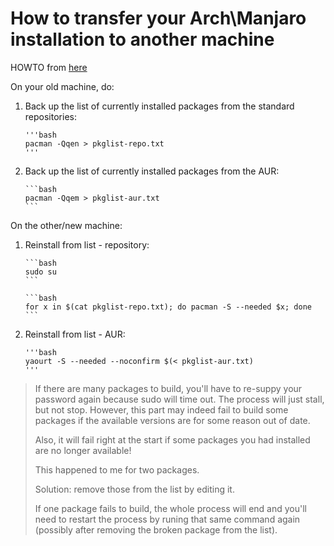 # How to transfer your Arch\Manjaro installation to another machine

HOWTO from [here](https://classicforum.manjaro.org/index.php?topic=16484.0)

On your old machine, do:

1.  Back up the list of currently installed packages from the standard repositories:

        '''bash
        pacman -Qqen > pkglist-repo.txt
        '''

2.  Back up the list of currently installed packages from the AUR:

        ```bash
        pacman -Qqem > pkglist-aur.txt
        ```

On the other/new machine:

1.  Reinstall from list - repository:

        ```bash
        sudo su
        ```

        ```bash
        for x in $(cat pkglist-repo.txt); do pacman -S --needed $x; done
        ```

2.  Reinstall from list - AUR:

        '''bash
        yaourt -S --needed --noconfirm $(< pkglist-aur.txt)
        '''

> If there are many packages to build, you'll have to re-suppy your password
> again because sudo will time out. The process will just stall, but not stop.
> However, this part may indeed fail to build some packages if the available
> versions are for some reason out of date.
>
> Also, it will fail right at the start if some packages you had installed are
> no longer available!
>
> This happened to me for two packages.
>
> Solution: remove those from the list by editing it.
>
> If one package fails to build, the whole process will end and you'll need to
> restart the process by runing that same command again (possibly after removing
> the broken package from the list).

